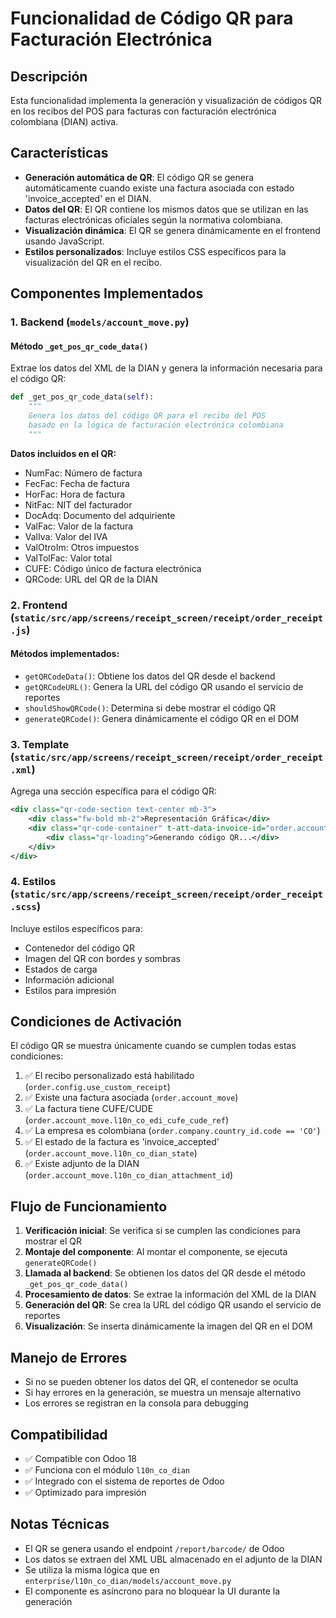 # Funcionalidad de Código QR para Facturación Electrónica

## Descripción

Esta funcionalidad implementa la generación y visualización de códigos QR en los recibos del POS para facturas con facturación electrónica colombiana (DIAN) activa.

## Características

- **Generación automática de QR**: El código QR se genera automáticamente cuando existe una factura asociada con estado 'invoice_accepted' en el DIAN.
- **Datos del QR**: El QR contiene los mismos datos que se utilizan en las facturas electrónicas oficiales según la normativa colombiana.
- **Visualización dinámica**: El QR se genera dinámicamente en el frontend usando JavaScript.
- **Estilos personalizados**: Incluye estilos CSS específicos para la visualización del QR en el recibo.

## Componentes Implementados

### 1. Backend (`models/account_move.py`)

#### Método `_get_pos_qr_code_data()`
Extrae los datos del XML de la DIAN y genera la información necesaria para el código QR:

```python
def _get_pos_qr_code_data(self):
    """
    Genera los datos del código QR para el recibo del POS
    basado en la lógica de facturación electrónica colombiana
    """
```

**Datos incluidos en el QR:**
- NumFac: Número de factura
- FecFac: Fecha de factura
- HorFac: Hora de factura
- NitFac: NIT del facturador
- DocAdq: Documento del adquiriente
- ValFac: Valor de la factura
- ValIva: Valor del IVA
- ValOtroIm: Otros impuestos
- ValTolFac: Valor total
- CUFE: Código único de factura electrónica
- QRCode: URL del QR de la DIAN

### 2. Frontend (`static/src/app/screens/receipt_screen/receipt/order_receipt.js`)

#### Métodos implementados:

- `getQRCodeData()`: Obtiene los datos del QR desde el backend
- `getQRCodeURL()`: Genera la URL del código QR usando el servicio de reportes
- `shouldShowQRCode()`: Determina si debe mostrar el código QR
- `generateQRCode()`: Genera dinámicamente el código QR en el DOM

### 3. Template (`static/src/app/screens/receipt_screen/receipt/order_receipt.xml`)

Agrega una sección específica para el código QR:

```xml
<div class="qr-code-section text-center mb-3">
    <div class="fw-bold mb-2">Representación Gráfica</div>
    <div class="qr-code-container" t-att-data-invoice-id="order.account_move.id">
        <div class="qr-loading">Generando código QR...</div>
    </div>
</div>
```

### 4. Estilos (`static/src/app/screens/receipt_screen/receipt/order_receipt.scss`)

Incluye estilos específicos para:
- Contenedor del código QR
- Imagen del QR con bordes y sombras
- Estados de carga
- Información adicional
- Estilos para impresión

## Condiciones de Activación

El código QR se muestra únicamente cuando se cumplen todas estas condiciones:

1. ✅ El recibo personalizado está habilitado (`order.config.use_custom_receipt`)
2. ✅ Existe una factura asociada (`order.account_move`)
3. ✅ La factura tiene CUFE/CUDE (`order.account_move.l10n_co_edi_cufe_cude_ref`)
4. ✅ La empresa es colombiana (`order.company.country_id.code == 'CO'`)
5. ✅ El estado de la factura es 'invoice_accepted' (`order.account_move.l10n_co_dian_state`)
6. ✅ Existe adjunto de la DIAN (`order.account_move.l10n_co_dian_attachment_id`)

## Flujo de Funcionamiento

1. **Verificación inicial**: Se verifica si se cumplen las condiciones para mostrar el QR
2. **Montaje del componente**: Al montar el componente, se ejecuta `generateQRCode()`
3. **Llamada al backend**: Se obtienen los datos del QR desde el método `_get_pos_qr_code_data()`
4. **Procesamiento de datos**: Se extrae la información del XML de la DIAN
5. **Generación del QR**: Se crea la URL del código QR usando el servicio de reportes
6. **Visualización**: Se inserta dinámicamente la imagen del QR en el DOM

## Manejo de Errores

- Si no se pueden obtener los datos del QR, el contenedor se oculta
- Si hay errores en la generación, se muestra un mensaje alternativo
- Los errores se registran en la consola para debugging

## Compatibilidad

- ✅ Compatible con Odoo 18
- ✅ Funciona con el módulo `l10n_co_dian`
- ✅ Integrado con el sistema de reportes de Odoo
- ✅ Optimizado para impresión

## Notas Técnicas

- El QR se genera usando el endpoint `/report/barcode/` de Odoo
- Los datos se extraen del XML UBL almacenado en el adjunto de la DIAN
- Se utiliza la misma lógica que en `enterprise/l10n_co_dian/models/account_move.py`
- El componente es asíncrono para no bloquear la UI durante la generación
